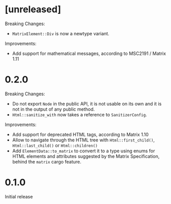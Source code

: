 # [unreleased]

Breaking Changes:

- `MatrixElement::Div` is now a newtype variant.

Improvements:

- Add support for mathematical messages, according to MSC2191 / Matrix 1.11

# 0.2.0

Breaking Changes:

- Do not export `Node` in the public API, it is not usable on its own and it is
  not in the output of any public method.
- `Html::sanitize_with` now takes a reference to `SanitizerConfig`.

Improvements:

- Add support for deprecated HTML tags, according to Matrix 1.10
- Allow to navigate through the HTML tree with `Html::first_child()`,
  `Html::last_child()` or `Html::children()`
- Add `ElementData::to_matrix` to convert it to a type using enums for HTML
  elements and attributes suggested by the Matrix Specification, behind the
  `matrix` cargo feature.

# 0.1.0

Initial release

